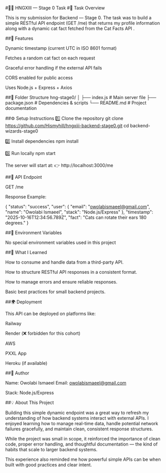 #🧙‍♂️ HNGXIII — Stage 0 Task
#🎯 Task Overview

This is my submission for Backend — Stage 0.
The task was to build a simple RESTful API endpoint (GET /me) that returns my profile information along with a dynamic cat fact fetched from the Cat Facts API
.

##🚀 Features

Dynamic timestamp (current UTC in ISO 8601 format)

Fetches a random cat fact on each request

Graceful error handling if the external API fails

CORS enabled for public access

Uses Node.js + Express + Axios

##📂 Folder Structure
hng-stage0/
│
├── index.js # Main server file
├── package.json # Dependencies & scripts
└── README.md # Project documentation

##⚙️ Setup Instructions
1️⃣ Clone the repository
git clone https://github.com/Hismyhill/hngxiii-backend-stage0.git
cd backend-wizards-stage0

2️⃣ Install dependencies
npm install

3️⃣ Run locally
npm start

The server will start at:
👉 http://localhost:3000/me

##🧩 API Endpoint

GET /me

Response Example:

{
"status": "success",
"user": {
"email": "owolabismaeel@gmail.com",
"name": "Owolabi Ismaeel",
"stack": "Node.js/Express"
},
"timestamp": "2025-10-16T12:34:56.789Z",
"fact": "Cats can rotate their ears 180 degrees."
}

##🔐 Environment Variables

No special environment variables used in this project

##🧠 What I Learned

How to consume and handle data from a third-party API.

How to structure RESTful API responses in a consistent format.

How to manage errors and ensure reliable responses.

Basic best practices for small backend projects.

##🌍 Deployment

This API can be deployed on platforms like:

Railway

Render (❌ forbidden for this cohort)

AWS

PXXL App

Heroku (if available)

##👤 Author

Name: Owolabi Ismaeel
Email: owolabismaeel@gmail.com

Stack: Node.js/Express

##💡 About This Project

Building this simple dynamic endpoint was a great way to refresh my understanding of how backend systems interact with external APIs. I enjoyed learning how to manage real-time data, handle potential network failures gracefully, and maintain clean, consistent response structures.

While the project was small in scope, it reinforced the importance of clean code, proper error handling, and thoughtful documentation — the kind of habits that scale to larger backend systems.

This experience also reminded me how powerful simple APIs can be when built with good practices and clear intent.
